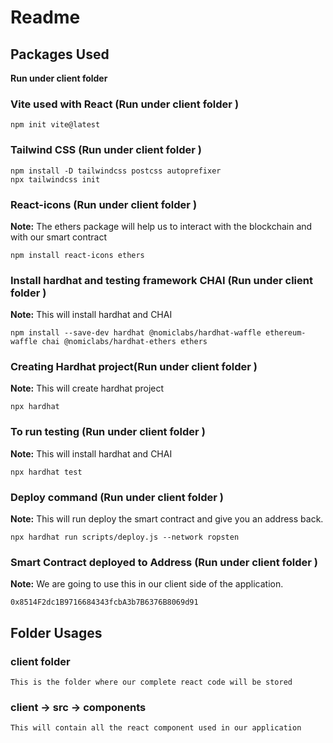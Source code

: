 # Readme



## Packages Used

**Run under client folder** 

### Vite used with React (**Run under client folder** )

```
npm init vite@latest
```

### Tailwind CSS (**Run under client folder** )

```
npm install -D tailwindcss postcss autoprefixer
npx tailwindcss init
```

### React-icons (**Run under client folder** )

**Note:** The ethers package will help us to interact with the blockchain and with our smart contract

```
npm install react-icons ethers
```

### Install hardhat and testing framework CHAI (**Run under client folder** )

**Note:** This will install hardhat and CHAI

```
npm install --save-dev hardhat @nomiclabs/hardhat-waffle ethereum-waffle chai @nomiclabs/hardhat-ethers ethers
```



### Creating Hardhat project(**Run under client folder** )

**Note:** This will create hardhat project

```
npx hardhat
```



### To run testing (**Run under client folder** )

**Note:** This will install hardhat and CHAI

```
npx hardhat test
```
### Deploy command (**Run under client folder** )

**Note:** This will run deploy the smart contract and give you an address back.

```
npx hardhat run scripts/deploy.js --network ropsten
```

### Smart Contract deployed to Address (**Run under client folder** )

**Note:** We are going to use this in our client side of the application.


```
0x8514F2dc1B9716684343fcbA3b7B6376B8069d91
```














## Folder Usages

### client folder

```
This is the folder where our complete react code will be stored
```

### client -> src -> components

```
This will contain all the react component used in our application
```

